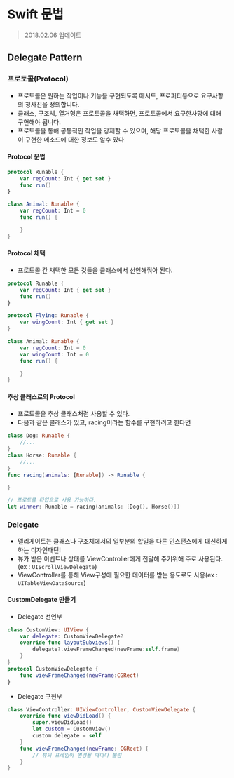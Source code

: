 # Swift 문법
> 2018.02.06 업데이트    

## Delegate Pattern

### 프로토콜(Protocol)
* 프로토콜은 원하는 작업이나 기능을 구현되도록 메서드, 프로퍼티등으로 요구사항의 청사진을 정의합니다.  
* 클래스, 구조체, 열거형은 프로토콜을 채택하면, 프로토콜에서 요구한사항에 대해 구현해야 됩니다.   
* 프로토콜을 통해 공통적인 작업을 강제할 수 있으며, 해당 프로토콜을 채택한 사람이 구현한 메소드에 대한 정보도 알수 있다

#### Protocol 문법
```swift
protocol Runable { 
    var regCount: Int { get set }
    func run()
}

class Animal: Runable {
    var regCount: Int = 0
    func run() {

    }
}
```

#### Protocol 채택
* 프로토콜 간 채택한 모든 것들을 클래스에서 선언해줘야 된다.

```swift
protocol Runable { 
    var regCount: Int { get set }
    func run()
}

protocol Flying: Runable {
    var wingCount: Int { get set }
}

class Animal: Runable {
    var regCount: Int = 0
    var wingCount: Int = 0
    func run() {

    }
}
```

#### 추상 클래스로의 Protocol
* 프로토콜을 추상 클래스처럼 사용할 수 있다.
* 다음과 같은 클래스가 있고, racing이라는 함수를 구현하려고 한다면
```swift
class Dog: Runable {
    //... 
}
class Horse: Runable {
    //... 
}
func racing(animals: [Runable]) -> Runable {

}

// 프로토콜 타입으로 사용 가능하다.
let winner: Runable = racing(animals: [Dog(), Horse()])
```

### Delegate
* 델리게이트는 클래스나 구조체에서의 일부분의 할일을 다른 인스턴스에게 대신하게 하는 디자인패턴!
* 뷰가 받은 이벤트나 상태를 ViewController에게 전달해 주기위해 주로 사용된다. (ex : `UIScrollViewDelegate`)
* ViewController를 통해 View구성에 필요한 데이터를 받는 용도로도 사용(ex : `UITableViewDataSource`)

#### CustomDelegate 만들기
* Delegate 선언부
```swift
class CustomView: UIView {
    var delegate: CustomViewDelegate?
    override func layoutSubviews() {
        delegate?.viewFrameChanged(newFrame:self.frame)
    } 
}
protocol CustomViewDelegate {
    func viewFrameChanged(newFrame:CGRect)
}
```

* Delegate 구현부
```swift
class ViewController: UIViewController, CustomViewDelegate {
    override func viewDidLoad() {
        super.viewDidLoad()
        let custom = CustomView()
        custom.delegate = self
    }
    func viewFrameChanged(newFrame: CGRect) { 
        // 뷰의 프레임이 변경될 때마다 불림 
    }
}
```